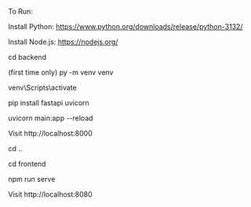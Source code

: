 To Run:

Install Python: https://www.python.org/downloads/release/python-3132/

Install Node.js: https://nodejs.org/

cd backend

(first time only) py -m venv venv

venv\Scripts\activate

pip install fastapi uvicorn

uvicorn main:app --reload

Visit http://localhost:8000

cd ..

cd frontend

npm run serve

Visit http://localhost:8080
